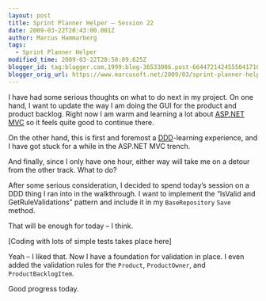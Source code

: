 ```yaml
---
layout: post
title: Sprint Planner Helper – Session 22
date: 2009-03-22T20:43:00.001Z
author: Marcus Hammarberg
tags:
  - Sprint Planner Helper
modified_time: 2009-03-22T20:50:09.625Z
blogger_id: tag:blogger.com,1999:blog-36533086.post-6644721424555041710
blogger_orig_url: https://www.marcusoft.net/2009/03/sprint-planner-helper-session-22.html
---
```


I have had some serious thoughts on what to do next in my project. On one hand, I want to update the way I am doing the GUI for the product and product backlog. Right now I am warm and learning a lot about [ASP.NET MVC](http://www.asp.net/mvc/) so it feels quite good to continue there.

On the other hand, this is first and foremost a [DDD](http://en.wikipedia.org/wiki/Domain-driven_design)-learning experience, and I have got stuck for a while in the ASP.NET MVC trench.

And finally, since I only have one hour, either way will take me on a detour from the other track. What to do?

After some serious consideration, I decided to spend today’s session on a DDD thing I ran into in the walkthrough. I want to implement the “IsValid and GetRuleValidations” pattern and include it in my `BaseRepository` `Save` method.

That will be enough for today – I think.

[Coding with lots of simple tests takes place here]

Yeah – I liked that. Now I have a foundation for validation in place. I even added the validation rules for the `Product`, `ProductOwner`, and `ProductBacklogItem`.

Good progress today.
